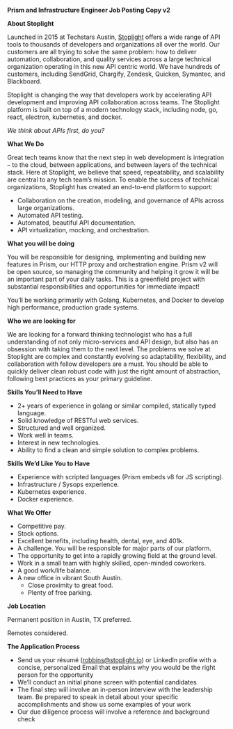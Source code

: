 **Prism and Infrastructure Engineer Job Posting Copy v2**

**About Stoplight**

Launched in 2015 at Techstars Austin, [Stoplight](https://stoplight.io) offers a wide range of API tools to thousands of developers and organizations all over the world. Our customers are all trying to solve the same problem: how to deliver automation, collaboration, and quality services across a large technical organization operating in this new API centric world. We have hundreds of customers, including SendGrid, Chargify, Zendesk, Quicken, Symantec, and Blackboard.

Stoplight is changing the way that developers work by accelerating API development and improving API collaboration across teams. The Stoplight platform is built on top of a modern technology stack, including node, go, react, electron, kubernetes, and docker.

*We think about APIs first, do you?*

**What We Do**

Great tech teams know that the next step in web development is integration – to the cloud, between applications, and between layers of the technical stack. Here at Stoplight, we believe that speed, repeatability, and scalability are central to any tech team’s mission. To enable the success of technical organizations, Stoplight has created an end-to-end platform to support:

* Collaboration on the creation, modeling, and governance of APIs across large organizations.
* Automated API testing.
* Automated, beautiful API documentation.
* API virtualization, mocking, and orchestration. 

**What you will be doing**

You will be responsible for designing, implementing and building new features in Prism, our HTTP proxy and orchestration engine. Prism v2 will be open source, so managing the community and helping it grow it will be an important part of your daily tasks. This is a greenfield project with substantial responsibilities and opportunities for immediate impact!

You’ll be working primarily with Golang, Kubernetes, and Docker to develop high performance, production grade systems.

**Who we are looking for**

We are looking for a forward thinking technologist who has a full understanding of not only micro-services and API design, but also has an obsession with taking them to the next level. The problems we solve at Stoplight are complex and constantly evolving so adaptability, flexibility, and collaboration with fellow developers are a must. You should be able to quickly deliver clean robust code with just the right amount of abstraction, following best practices as your primary guideline.

**Skills You’ll Need to Have**

* 2+ years of experience in golang or similar compiled, statically typed language.
* Solid knowledge of RESTful web services.
* Structured and well organized.
* Work well in teams.
* Interest in new technologies.
* Ability to find a clean and simple solution to complex problems.

**Skills We’d Like You to Have**

* Experience with scripted languages (Prism embeds v8 for JS scripting).
* Infrastructure / Sysops experience.
* Kubernetes experience.
* Docker experience. 

**What We Offer**

* Competitive pay.
* Stock options.
* Excellent benefits, including health, dental, eye, and 401k.
* A challenge. You will be responsible for major parts of our platform.
* The opportunity to get into a rapidly growing field at the ground level.
* Work in a small team with highly skilled, open-minded coworkers.
* A good work/life balance.
* A new office in vibrant South Austin.
    * Close proximity to great food.
    * Plenty of free parking.

**Job Location** 

Permanent position in Austin, TX preferred.

Remotes considered.

**The Application Process**

* Send us your résumé ([robbins@stoplight.io](mailto:robbins@stoplight.io)) or LinkedIn profile with a concise, personalized Email that explains why you would be the right person for the opportunity 
* We’ll conduct an initial phone screen with potential candidates 
* The final step will involve an in-person interview with the leadership team. Be prepared to speak in detail about your specific accomplishments and show us some examples of your work
* Our due diligence process will involve a reference and background check 
